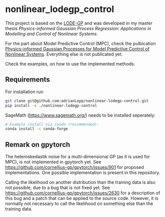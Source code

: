 # nonlinear_lodegp_control

This project is based on the [LODE-GP](https://github.com/ABesginow/LODE-GPs) and was developed in my master thesis
*Physics-informed Gaussian Process Regression: Applications in Modelling and Control of Nonlinear Systems*.

For the part about Model Predictive Control (MPC), check the pulbication [Physics-informed Gaussian Processes for Model Predictive Control of Nonlinear Systems](https://arxiv.org/abs/2504.21377).
Everything else is not publicated yet.

Check the examples, on how to use the implemented methods.

## Requirements

For installation run 

```bash
git clone git@github.com:adrianLepp/nonlinear-lodegp-control.git
pip install -e ./nonlinear-lodegp-control
```


SageMath (https://www.sagemath.org/) needs to be installed seperately:

```bash
# Example install via conda (recommended):
conda install -c conda-forge
```

## Remark on gpytorch

The heteroskedastik noise for a multi-dimensional GP (as it is used for MPC), is not implemented in gpytorch yet.
See <https://github.com/cornellius-gp/gpytorch/issues/901> for proposed implementations. 
One possible implementation is present in this repository.

Calling the likelihood on another distribution than the training data is also not possible, due to a bug that is not fixed yet. 
See <https://github.com/cornellius-gp/gpytorch/issues/2630> for a description of this bug and a patch that can be applied to the source code.
However, it is normally not necessary to call the likelihood on something else than the training data.

